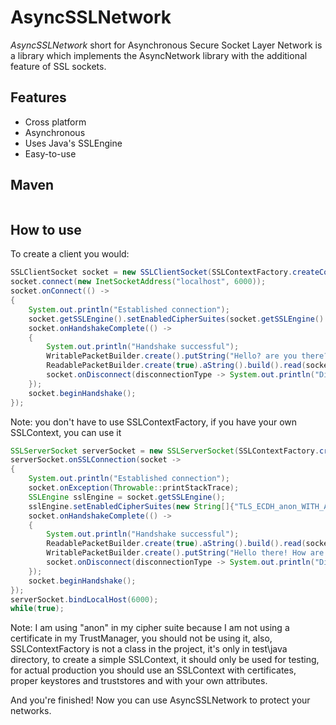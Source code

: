 # AsyncSSLNetwork
*AsyncSSLNetwork* short for Asynchronous Secure Socket Layer Network is a library which implements the AsyncNetwork
library with the additional feature of SSL sockets.

## Features
* Cross platform
* Asynchronous
* Uses Java's SSLEngine
* Easy-to-use

## Maven
```xml

```

## How to use
To create a client you would:
```java
SSLClientSocket socket = new SSLClientSocket(SSLContextFactory.createContext("Client.jks", "Client Password".toCharArray()));
socket.connect(new InetSocketAddress("localhost", 6000));
socket.onConnect(() ->
{
	System.out.println("Established connection");
	socket.getSSLEngine().setEnabledCipherSuites(socket.getSSLEngine().getSupportedCipherSuites());
	socket.onHandshakeComplete(() ->
	{
		System.out.println("Handshake successful");
		WritablePacketBuilder.create().putString("Hello? are you there?").build().writeAndClose(socket);
		ReadablePacketBuilder.create(true).aString().build().read(socket, readResult -> System.out.println("Read " + readResult.poll()));
		socket.onDisconnect(disconnectionType -> System.out.println("Disconnected: " + disconnectionType));
	});
	socket.beginHandshake();
});
```
Note: you don't have to use SSLContextFactory, if you have your own SSLContext, you can use it
```java
SSLServerSocket serverSocket = new SSLServerSocket(SSLContextFactory.createContext("Server.jks", "Hello World!".toCharArray()));
serverSocket.onSSLConnection(socket ->
{
	System.out.println("Established connection");
	socket.onException(Throwable::printStackTrace);
	SSLEngine sslEngine = socket.getSSLEngine();
	sslEngine.setEnabledCipherSuites(new String[]{"TLS_ECDH_anon_WITH_AES_256_CBC_SHA"});
	socket.onHandshakeComplete(() ->
	{
		System.out.println("Handshake successful");
		ReadablePacketBuilder.create(true).aString().build().read(socket, readResult -> System.out.println((String) readResult.poll()));
		WritablePacketBuilder.create().putString("Hello there! How are you today?").build().writeAndClose(socket);
		socket.onDisconnect(disconnectionType -> System.out.println("Disconnected: " + disconnectionType));
	});
	socket.beginHandshake();
});
serverSocket.bindLocalHost(6000);
while(true);
```
Note: I am using "anon" in my cipher suite because I am not using a certificate in my TrustManager, you should not be
using it, also, SSLContextFactory is not a class in the project, it's only in test\java directory, to create a simple
SSLContext, it should only be used for testing, for actual production you should use an SSLContext with certificates,
proper keystores and truststores and with your own attributes.

And you're finished! Now you can use AsyncSSLNetwork to protect your networks.